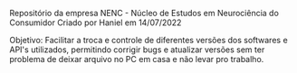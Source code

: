 Repositório da empresa NENC - Núcleo de Estudos em Neurociência do Consumidor
Criado por Haniel em 14/07/2022

Objetivo:
Facilitar a troca e controle de diferentes versões dos softwares e API's utilizados, permitindo corrigir bugs e atualizar versões sem ter problema de deixar arquivo no PC em casa e não levar pro trabalho.

